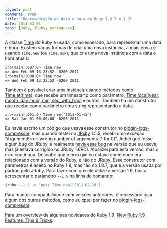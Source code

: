 ```yaml
---
layout: post
comments: true
title: "Representação de data e hora em Ruby 1.8.7 e 1.9"
date: 2011-03-01
tags: [Ruby, JRuby, portuguese]
---
```

A classe [Time](http://www.ruby-doc.org/core/classes/Time.html) do Ruby é usada, como esperado, para representar uma data e hora. Existem várias formas de criar uma nova instância, a mais óbvia é usando `Time.new` (ou `Time.now`), que cria uma nova instância com a data e hora atuais:

```irb
irb(main):007:0> Time.new
=> Wed Feb 09 13:23:52 -0200 2011
irb(main):008:0> Time.now
=> Wed Feb 09 13:23:53 -0200 2011
```

Também é possível criar uma instância usando métodos como [Time.at(time)](http://www.ruby-doc.org/core/classes/Time.html#M000334), que recebe um timestamp como parâmetro, [Time.local(year, month, day, hour, min, sec\_with\_frac)](http://www.ruby-doc.org/core/classes/Time.html#M000337) e outros. Também há um construtor que recebe como parâmetro uma string representando a data:

```irb
irb(main):001:0> Time.new('2011-01-01')
=> Sat Jan 01 00:00:00 -0200 2011
```

Eu havia escrito um código que usava esse construtor no [pidgin-logs-compressor](https://github.com/ggarnier/pidgin-logs-compressor), mas quando testei no [JRuby](http://jruby.org) 1.5.5, recebi uma exceção "ArgumentError: wrong number of arguments (1 for 0)". Achei que fosse algum bug do JRuby, e realmente [havia esse bug](http://jira.codehaus.org/browse/JRUBY-5008) na versão que eu usava, mas já estava corrigido no JRuby 1.6RC1. Atualizei para esta versão, mas o erro continuou. Descobri que o erro que eu estava cometendo era relacionado com a versão do Ruby, e não do JRuby. Esse construtor com parâmetros é aceito no Ruby 1.9, mas não no 1.8.7, que é a versão usada por padrão pelo JRuby. Para fazer com que ele utilize a versão 1.9, basta acrescentar o parâmetro `--1.9` na linha de comando:

```sh
jruby --1.9 -e 'puts Time.new("2011-02-16")'
```

Para manter compatibilidade com versões anteriores, é necessário usar algum dos outros métodos, como eu optei por fazer no [pidgin-logs-compressor](https://github.com/ggarnier/pidgin-logs-compressor).

Para um overview de algumas novidades do Ruby 1.9: [New Ruby 1.9 Features, Tips & Tricks](http://www.igvita.com/2011/02/03/new-ruby-19-features-tips-tricks/).
